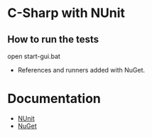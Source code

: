 # C-Sharp with NUnit

## How to run the tests
open start-gui.bat

* References and runners added with NuGet.

# Documentation
* [NUnit](http://nunit.sourceforge.net/)
* [NuGet](http://nuget.org/)